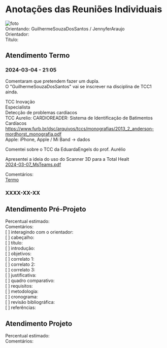 # Anotações das Reuniões Individuais  

![foto](foto.png "foto")  
Orientando: GuilhermeSouzaDosSantos / JennyferAraujo  
Orientador:  
Título:  

## Atendimento Termo  

### 2024-03-04 - 21:05

Comentaram que pretendem fazer um dupla.  
O "GuilhermeSouzaDosSantos" vai se inscrever na disciplina de TCC1 ainda.  

TCC Inovação  
Especialista  
Detecção de problemas cardíacos  
TCC Aurelio: CARDIOREADER: Sistema de Identificação de Batimentos Cardíacos  
<https://www.furb.br/dsc/arquivos/tccs/monografias/2013_2_anderson-mordhorst_monografia.pdf>  
Apple: iPhone, Apple / Mi Band -> dados  

Comentei sobre o TCC da EduardaEngels do prof. Aurélio  

Apresentei a ideia do uso do Scanner 3D para a Total Healt  
[2024-03-07_MsTeams.pdf](2024-03-07_MsTeams.pdf)  

Comentários:  
[Termo](Termo.pdf "Termo")  

### XXXX-XX-XX

## Atendimento Pré-Projeto  

Percentual estimado:  
Comentários:  
[ ] interagindo com o orientador:  
[ ] cabeçalho:  
[ ] título:  
[ ] introdução:  
[ ] objetivos:  
[ ] correlato 1:  
[ ] correlato 2:  
[ ] correlato 3:  
[ ] justificativa:  
[ ] quadro comparativo:  
[ ] requisitos:  
[ ] metodologia:  
[ ] cronograma:  
[ ] revisão bibliográfica:  
[ ] referências:  

## Atendimento Projeto  

Percentual estimado:  
Comentários:  
